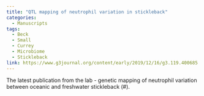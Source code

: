 ```yaml
---
title: "QTL mapping of neutrophil variation in stickleback"
categories:
  - Manuscripts
tags:
  - Beck
  - Small
  - Currey
  - Microbiome
  - Stickleback
link: https://www.g3journal.org/content/early/2019/12/16/g3.119.400685.article-info
---
```


The latest publication from the lab - genetic mapping of neutrophil variation between oceanic and freshwater stickleback (#).
